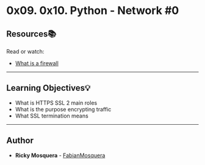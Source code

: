 # 0x09. 0x10. Python - Network #0

## Resources:books:
Read or watch:
* [What is a firewall](https://en.wikipedia.org/wiki/Firewall_%28computing%29)

---
## Learning Objectives:bulb:

* What is HTTPS SSL 2 main roles
* What is the purpose encrypting traffic
* What SSL termination means
---
## Author
* **Ricky Mosquera** - [FabianMosquera](https://twitter.com/MosqueraR98)